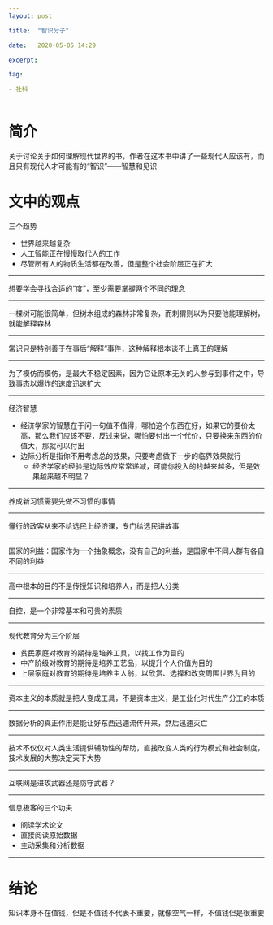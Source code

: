 ```yaml
---
layout: post

title:  "智识分子"

date:   2020-05-05 14:29

excerpt:

tag:

- 社科
---
```




# 简介

关于讨论关于如何理解现代世界的书，作者在这本书中讲了一些现代人应该有，而且只有现代人才可能有的“智识”——智慧和见识



# 文中的观点



三个趋势

- 世界越来越复杂
- 人工智能正在慢慢取代人的工作
- 尽管所有人的物质生活都在改善，但是整个社会阶层正在扩大

---

想要学会寻找合适的“度”，至少需要掌握两个不同的理念

---

一棵树可能很简单，但树木组成的森林非常复杂，而刺猬则以为只要他能理解树，就能解释森林

---

常识只是特别善于在事后“解释”事件，这种解释根本谈不上真正的理解

---

为了模仿而模仿，是最大不稳定因素，因为它让原本无关的人参与到事件之中，导致事态以爆炸的速度迅速扩大

---

经济智慧

- 经济学家的智慧在于问一句值不值得，哪怕这个东西在好，如果它的要价太高，那么我们应该不要，反过来说，哪怕要付出一个代价，只要换来东西的价值大，那就可以付出
- 边际分析是指你不用考虑总的效果，只要考虑做下一步的临界效果就行
  - 经济学家的经验是边际效应常常递减，可能你投入的钱越来越多，但是效果越来越不明显？

---

养成新习惯需要先做不习惯的事情

---

懂行的政客从来不给选民上经济课，专门给选民讲故事

---

国家的利益：国家作为一个抽象概念，没有自己的利益，是国家中不同人群有各自不同的利益

---

高中根本的目的不是传授知识和培养人，而是把人分类

---

自控，是一个非常基本和可贵的素质

---

现代教育分为三个阶层

- 贫民家庭对教育的期待是培养工具，以找工作为目的
- 中产阶级对教育的期待是培养工艺品，以提升个人价值为目的
- 上层家庭对教育的期待是培养主人翁，以欣赏、选择和改变周围世界为目的

---

资本主义的本质就是把人变成工具，不是资本主义，是工业化时代生产分工的本质

---

数据分析的真正作用是能让好东西迅速流传开来，然后迅速灭亡

---

技术不仅仅对人类生活提供辅助性的帮助，直接改变人类的行为模式和社会制度，技术发展的大势决定天下大势

---

互联网是进攻武器还是防守武器？

----

信息极客的三个功夫

- 阅读学术论文
- 直接阅读原始数据
- 主动采集和分析数据

---



# 结论



知识本身不在值钱，但是不值钱不代表不重要，就像空气一样，不值钱但是很重要